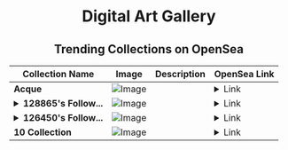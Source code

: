 <div align="center">

# Digital Art Gallery

## Trending Collections on OpenSea

| Collection Name                       | Image                                                                                     | Description                       | OpenSea Link                                                                                          |
|---------------------------------------|-------------------------------------------------------------------------------------------|-----------------------------------|--------------------------------------------------------------------------------------------------------|
| **Acque** | ![Image](https://i.seadn.io/s/raw/files/6418887527a617e7d6c625a192874d1b.jpg?w=500&auto=format?w=200&auto=format) |  | <details><summary>Link</summary>[Acque](https://opensea.io/collection/acque)</details> |
| **<details><summary>128865's Follow...</summary>128865's Follower</details>** | ![Image](https://i.seadn.io/s/raw/files/19f9f090920392cc3650cbdf4361755b.png?w=500&auto=format?w=200&auto=format) |  | <details><summary>Link</summary>[128865's Follower](https://opensea.io/collection/128865-s-follower)</details> |
| **<details><summary>126450's Follow...</summary>126450's Follower</details>** | ![Image](https://i.seadn.io/s/raw/files/19f9f090920392cc3650cbdf4361755b.png?w=500&auto=format?w=200&auto=format) |  | <details><summary>Link</summary>[126450's Follower](https://opensea.io/collection/126450-s-follower)</details> |
| **10 Collection** | ![Image](https://i.seadn.io/s/raw/files/55bfcb26195291c15791d65c52b1908e.jpg?w=500&auto=format?w=200&auto=format) |  | <details><summary>Link</summary>[10 Collection](https://opensea.io/collection/10-collection-24829)</details> |

</div>